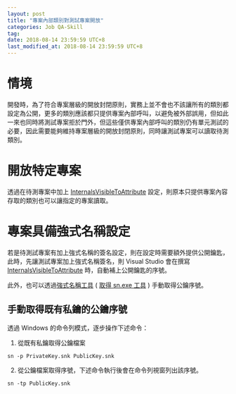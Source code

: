 ```yaml
---
layout: post
title: "專案內部類別對測試專案開放"
categories: Job QA-Skill
tag: 
date: 2018-08-14 23:59:59 UTC+8 
last_modified_at: 2018-08-14 23:59:59 UTC+8 
---
```

# 情境

開發時，為了符合專案層級的開放封閉原則，實務上並不會也不該讓所有的類別都設定為公開，更多的類別應該都只提供專案內部呼叫，以避免被外部誤用，但如此一來也同時將測試專案拒於門外，但這些僅供專案內部呼叫的類別仍有單元測試的必要，因此需要能夠維持專案層級的開放封閉原則，同時讓測試專案可以讀取待測類別。

# 開放特定專案

透過在待測專案中加上 [InternalsVisibleToAttribute] 設定，則原本只提供專案內容存取的類別也可以讓指定的專案讀取。

# 專案具備強式名稱設定

若是待測試專案有加上強式名稱的簽名設定，則在設定時需要額外提供公開鑰匙，此時，先讓測試專案加上強式名稱簽名，則 Visual Studio 會在撰寫 [InternalsVisibleToAttribute] 時，自動補上公開鑰匙的序號。

此外，也可以透過[強式名稱工具](https://docs.microsoft.com/zh-tw/dotnet/framework/app-domains/how-to-create-a-public-private-key-pair) ( [取得 sn.exe 工具](https://stackoverflow.com/questions/1535871/cannot-find-sn-exe-to-sign-assembly) ) 手動取得公鑰序號。

## 手動取得既有私鑰的公鑰序號

透過 Windows 的命令列模式，逐步操作下述命令：

1. 從既有私鑰取得公鑰檔案
```
sn -p PrivateKey.snk PublicKey.snk
```

2. 從公鑰檔案取得序號，下述命令執行後會在命令列視窗列出該序號。
```
sn -tp PublicKey.snk
```


[InternalsVisibleToAttribute]: https://msdn.microsoft.com/en-us/library/system.runtime.compilerservices.internalsvisibletoattribute.aspx 